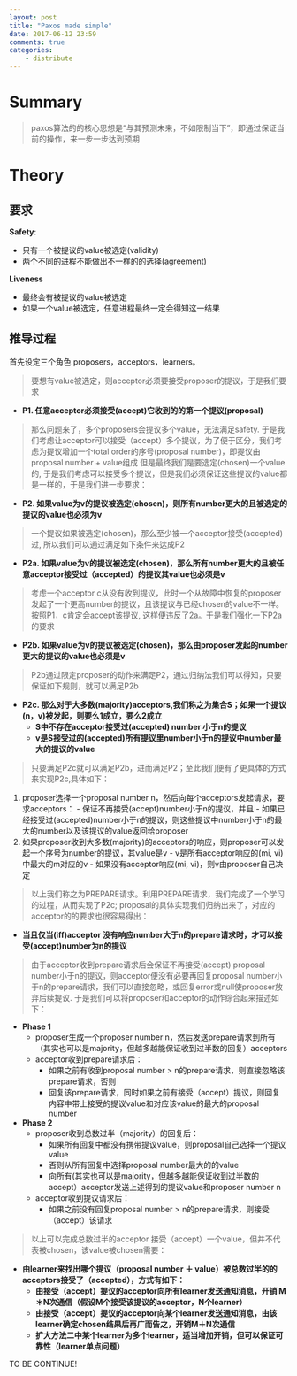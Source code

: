 ```yaml
---
layout: post
title: "Paxos made simple"
date: 2017-06-12 23:59
comments: true
categories:
    - distribute
---
```

# Summary
> paxos算法的的核心思想是“与其预测未来，不如限制当下”，即通过保证当前的操作，来一步一步达到预期


# Theory
## 要求

**Safety**:

- 只有一个被提议的value被选定(validity)
- 两个不同的进程不能做出不一样的的选择(agreement)

**Liveness**

- 最终会有被提议的value被选定
- 如果一个value被选定，任意进程最终一定会得知这一结果

## 推导过程

首先设定三个角色 proposers，acceptors，learners。

> 要想有value被选定，则acceptor必须要接受proposer的提议，于是我们要求


- **P1. 任意acceptor必须接受(accept)它收到的的第一个提议(proposal)**

> 那么问题来了，多个proposers会提议多个value，无法满足safety.
> 于是我们考虑让acceptor可以接受（accept）多个提议，为了便于区分，我们考虑为提议增加一个total order的序号(proposal number)，即提议由proposal number + value组成
> 但是最终我们是要选定(chosen)一个value的, 于是我们考虑可以接受多个提议，但是我们必须保证这些提议的value都是一样的，于是我们进一步要求：

- **P2. 如果value为v的提议被选定(chosen)，则所有number更大的且被选定的提议的value也必须为v**

> 一个提议如果被选定(chosen)，那么至少被一个acceptor接受(accepted)过, 所以我们可以通过满足如下条件来达成P2

- **P2a. 如果value为v的提议被选定(chosen)，那么所有number更大的且被任意acceptor接受过（accepted）的提议其value也必须是v**

> 考虑一个acceptor c从没有收到提议，此时一个从故障中恢复的proposer发起了一个更高number的提议，且该提议与已经chosen的value不一样。按照P1，c肯定会accept该提议,
> 这样便违反了2a。于是我们强化一下P2a的要求

- **P2b. 如果value为v的提议被选定(chosen)，那么由proposer发起的number更大的提议的value也必须是v**

> P2b通过限定proposer的动作来满足P2，通过归纳法我们可以得知，只要保证如下规则，就可以满足P2b

- **P2c. 那么对于大多数(majority)acceptors,我们称之为集合S；如果一个提议(n，v)被发起，则要么1成立，要么2成立**
  - **S中不存在acceptor接受过(accepted) number 小于n的提议**
  - **v是S接受过的(accepted)所有提议里number小于n的提议中number最大的提议的value**

> 只要满足P2c就可以满足P2b，进而满足P2；至此我们便有了更具体的方式来实现P2c,具体如下：

  1. proposer选择一个proposal number n，然后向每个acceptors发起请求，要求acceptors：
    - 保证不再接受(accept)number小于n的提议，并且
    - 如果已经接受过(accepted)number小于n的提议，则这些提议中number小于n的最大的number以及该提议的value返回给proposer
  2. 如果proposer收到大多数(majority)的acceptors的响应，则proposer可以发起一个序号为number的提议，其value是v
    - v是所有acceptor响应的(mi, vi)中最大的m对应的v
    - 如果没有acceptor响应(mi, vi)，则v由proposer自己决定

> 以上我们称之为PREPARE请求。利用PREPARE请求，我们完成了一个学习的过程，从而实现了P2c; proposal的具体实现我们归纳出来了，对应的acceptor的的要求也很容易得出：

- **当且仅当(iff)acceptor 没有响应number大于n的prepare请求时，才可以接受(accept)number为n的提议**

> 由于acceptor收到prepare请求后会保证不再接受(accept) proposal number小于n的提议，则acceptor便没有必要再回复proposal number小于n的prepare请求，我们可以直接忽略，或回复error或null使proposer放弃后续提议.
> 于是我们可以将proposer和acceptor的动作综合起来描述如下：

- **Phase 1**
  - proposer生成一个proposer number n，然后发送prepare请求到所有（其实也可以是majority，但越多越能保证收到过半数的回复）acceptors
  - acceptor收到prepare请求后：
    - 如果之前有收到proposal number > n的prepare请求，则直接忽略该prepare请求，否则
    - 回复该prepare请求，同时如果之前有接受（accept）提议，则回复内容中带上接受的提议value和对应该value的最大的proposal number
- **Phase 2**
  - proposer收到总数过半（majority）的回复后：
    - 如果所有回复中都没有携带提议value，则proposal自己选择一个提议value 
    - 否则从所有回复中选择proposal number最大的的value 
    - 向所有(其实也可以是majority，但越多越能保证收到过半数的accept）acceptor发送上述得到的提议value和proposer number n
  - acceptor收到提议请求后：
    - 如果之前没有回复proposal number > n的prepare请求，则接受（accept）该请求

> 以上可以完成总数过半的acceptor 接受（accept）一个value，但并不代表被chosen，该value被chosen需要：

- **由learner来找出哪个提议（proposal number ＋ value）被总数过半的的acceptors接受了（accepted），方式有如下：**
  - **由接受（accept）提议的acceptor向所有learner发送通知消息，开销 M＊N次通信（假设M个接受该提议的acceptor，N个learner）**
  - **由接受（accept）提议的acceptor向某个learner发送通知消息，由该learner确定chosen结果后再广而告之，开销M＋N次通信**
  - **扩大方法二中某个learner为多个learner，适当增加开销，但可以保证可靠性（learner单点问题）**

TO BE CONTINUE!
